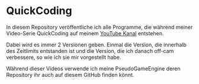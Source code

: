 # QuickCoding

In diesem Repository veröffentliche ich alle Programme, die während meiner Video-Serie QuickCoding auf
meinem [YouTube Kanal](https://www.youtube.com/channel/UC7nacURgPqTgcR074eABZJg) entstehen.

Dabei wird es immer 2 Versionen geben. Einmal die Version, die innerhalb des Zeitlimits entstanden ist
und die Version, die ich danach off-cam verbessere, so wie ich sie mir vorgestellt habe.

Während dieser Videos verwende ich meine PseudoGameEngine deren Repository ihr auch 
auf diesem GitHub finden könnt.
